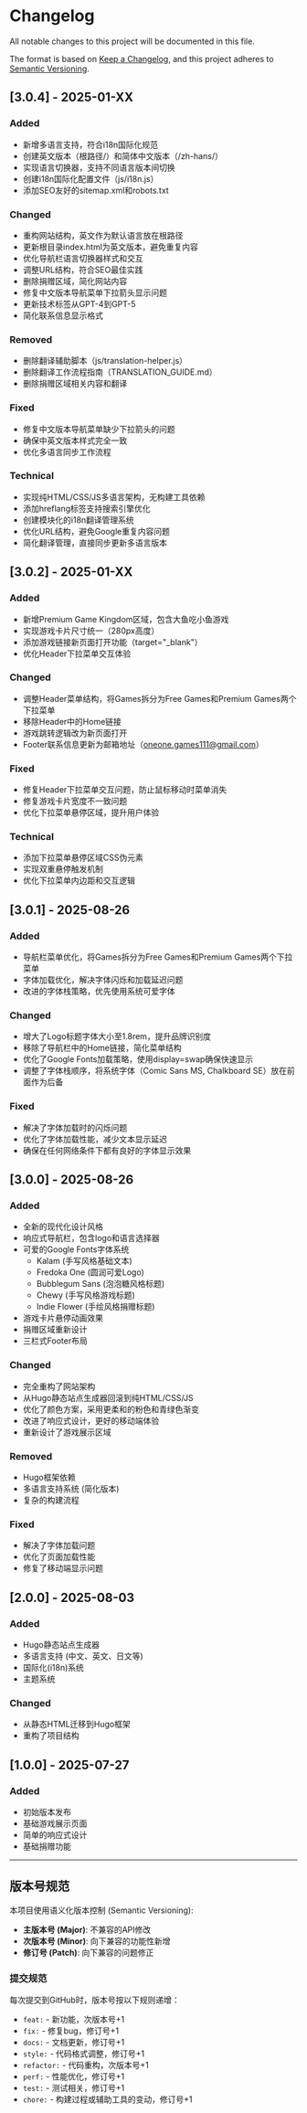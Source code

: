 # Changelog

All notable changes to this project will be documented in this file.

The format is based on [Keep a Changelog](https://keepachangelog.com/en/1.0.0/),
and this project adheres to [Semantic Versioning](https://semver.org/spec/v2.0.0.html).

## [3.0.4] - 2025-01-XX

### Added
- 新增多语言支持，符合i18n国际化规范
- 创建英文版本（根路径/）和简体中文版本（/zh-hans/）
- 实现语言切换器，支持不同语言版本间切换
- 创建i18n国际化配置文件（js/i18n.js）
- 添加SEO友好的sitemap.xml和robots.txt

### Changed
- 重构网站结构，英文作为默认语言放在根路径
- 更新根目录index.html为英文版本，避免重复内容
- 优化导航栏语言切换器样式和交互
- 调整URL结构，符合SEO最佳实践
- 删除捐赠区域，简化网站内容
- 修复中文版本导航菜单下拉箭头显示问题
- 更新技术标签从GPT-4到GPT-5
- 简化联系信息显示格式

### Removed
- 删除翻译辅助脚本（js/translation-helper.js）
- 删除翻译工作流程指南（TRANSLATION_GUIDE.md）
- 删除捐赠区域相关内容和翻译

### Fixed
- 修复中文版本导航菜单缺少下拉箭头的问题
- 确保中英文版本样式完全一致
- 优化多语言同步工作流程

### Technical
- 实现纯HTML/CSS/JS多语言架构，无构建工具依赖
- 添加hreflang标签支持搜索引擎优化
- 创建模块化的i18n翻译管理系统
- 优化URL结构，避免Google重复内容问题
- 简化翻译管理，直接同步更新多语言版本

## [3.0.2] - 2025-01-XX

### Added
- 新增Premium Game Kingdom区域，包含大鱼吃小鱼游戏
- 实现游戏卡片尺寸统一（280px高度）
- 添加游戏链接新页面打开功能（target="_blank"）
- 优化Header下拉菜单交互体验

### Changed
- 调整Header菜单结构，将Games拆分为Free Games和Premium Games两个下拉菜单
- 移除Header中的Home链接
- 游戏跳转逻辑改为新页面打开
- Footer联系信息更新为邮箱地址（oneone.games111@gmail.com）

### Fixed
- 修复Header下拉菜单交互问题，防止鼠标移动时菜单消失
- 修复游戏卡片宽度不一致问题
- 优化下拉菜单悬停区域，提升用户体验

### Technical
- 添加下拉菜单悬停区域CSS伪元素
- 实现双重悬停触发机制
- 优化下拉菜单内边距和交互逻辑

## [3.0.1] - 2025-08-26

### Added
- 导航栏菜单优化，将Games拆分为Free Games和Premium Games两个下拉菜单
- 字体加载优化，解决字体闪烁和加载延迟问题
- 改进的字体栈策略，优先使用系统可爱字体

### Changed
- 增大了Logo标题字体大小至1.8rem，提升品牌识别度
- 移除了导航栏中的Home链接，简化菜单结构
- 优化了Google Fonts加载策略，使用display=swap确保快速显示
- 调整了字体栈顺序，将系统字体（Comic Sans MS, Chalkboard SE）放在前面作为后备

### Fixed
- 解决了字体加载时的闪烁问题
- 优化了字体加载性能，减少文本显示延迟
- 确保在任何网络条件下都有良好的字体显示效果

## [3.0.0] - 2025-08-26

### Added
- 全新的现代化设计风格
- 响应式导航栏，包含logo和语言选择器
- 可爱的Google Fonts字体系统
  - Kalam (手写风格基础文本)
  - Fredoka One (圆润可爱Logo)
  - Bubblegum Sans (泡泡糖风格标题)
  - Chewy (手写风格游戏标题)
  - Indie Flower (手绘风格捐赠标题)
- 游戏卡片悬停动画效果
- 捐赠区域重新设计
- 三栏式Footer布局

### Changed
- 完全重构了网站架构
- 从Hugo静态站点生成器回滚到纯HTML/CSS/JS
- 优化了颜色方案，采用更柔和的粉色和青绿色渐变
- 改进了响应式设计，更好的移动端体验
- 重新设计了游戏展示区域

### Removed
- Hugo框架依赖
- 多语言支持系统 (简化版本)
- 复杂的构建流程

### Fixed
- 解决了字体加载问题
- 优化了页面加载性能
- 修复了移动端显示问题

## [2.0.0] - 2025-08-03

### Added
- Hugo静态站点生成器
- 多语言支持 (中文、英文、日文等)
- 国际化(i18n)系统
- 主题系统

### Changed
- 从静态HTML迁移到Hugo框架
- 重构了项目结构

## [1.0.0] - 2025-07-27

### Added
- 初始版本发布
- 基础游戏展示页面
- 简单的响应式设计
- 基础捐赠功能

---

## 版本号规范

本项目使用语义化版本控制 (Semantic Versioning):

- **主版本号 (Major)**: 不兼容的API修改
- **次版本号 (Minor)**: 向下兼容的功能性新增
- **修订号 (Patch)**: 向下兼容的问题修正

### 提交规范

每次提交到GitHub时，版本号按以下规则递增：

- `feat:` - 新功能，次版本号+1
- `fix:` - 修复bug，修订号+1  
- `docs:` - 文档更新，修订号+1
- `style:` - 代码格式调整，修订号+1
- `refactor:` - 代码重构，次版本号+1
- `perf:` - 性能优化，修订号+1
- `test:` - 测试相关，修订号+1
- `chore:` - 构建过程或辅助工具的变动，修订号+1
